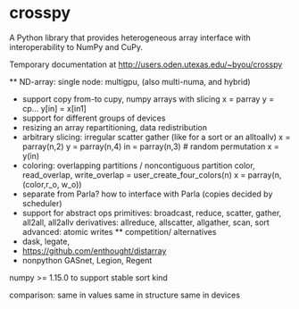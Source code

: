 # crosspy
A Python library that provides heterogeneous array interface with interoperability to NumPy and CuPy.

Temporary documentation at http://users.oden.utexas.edu/~byou/crosspy

** ND-array: single node: multigpu, (also multi-numa, and hybrid)
+ support copy from-to cupy, numpy arrays with slicing
  x = parray
  y = cp...
  y[in] = x[in1]
+ support for different groups of devices
+ resizing an array
  repartitioning, data redistribution
+ arbitrary slicing: irregular scatter gather (like for a sort or an alltoallv)
  x = parray(n,2)
  y = parray(n,4)
  in = parray(n,3) # random permutation
  x = y(in)
+ coloring: overlapping partitions / noncontiguous partition
  color, read_overlap, write_overlap = user_create_four_colors(n)
  x = parray(n, (color,r_o, w_o))
+ separate from Parla? how to interface with Parla (copies decided by scheduler)
+ support for abstract ops
  primitives: broadcast, reduce, scatter, gather, all2all, all2allv
  derivatives: allreduce, allscatter, allgather, scan, sort
  advanced: atomic writes
** competition/ alternatives
+ dask, legate,
+ https://github.com/enthought/distarray
+ nonpython
  GASnet, Legion, Regent


numpy >= 1.15.0 to support stable sort kind

comparison:
same in values
same in structure
same in devices